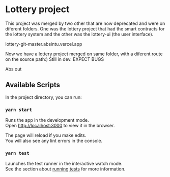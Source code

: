 # Lottery project

This project was merged by two other that are now deprecated and were on diferent folders. One was the lottery project that had the smart contracts for the lottery system and the other was the lottery-ui (the user interface).

lottery-git-master.absintu.vercel.app

Now we have a lottery project merged on same folder, with a diferent route on the source path:)
Still in dev. EXPECT BUGS

Abs out

## Available Scripts

In the project directory, you can run:

### `yarn start`

Runs the app in the development mode.\
Open [http://localhost:3000](http://localhost:3000) to view it in the browser.

The page will reload if you make edits.\
You will also see any lint errors in the console.

### `yarn test`

Launches the test runner in the interactive watch mode.\
See the section about [running tests](https://facebook.github.io/create-react-app/docs/running-tests) for more information.

